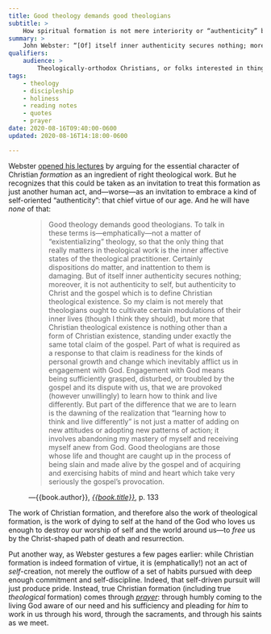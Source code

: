 ```yaml
---
title: Good theology demands good theologians
subtitle: >
    How spiritual formation is not mere interiority or “authenticity” but death-and-resurrection at the hand of the living God.
summary: >
    John Webster: “[Of] itself inner authenticity secures nothing; moreover, it is not authenticity to self, but authenticity to Christ and the gospel which is to define Christian theological existence…”—for spiritual formation is not mere interiority or “authenticity” but death-and-resurrection at the hand of the living God.
qualifiers:
    audience: >
        Theologically-orthodox Christians, or folks interested in things that theologically-orthodox Christians think.
tags:
    - theology
    - discipleship
    - holiness
    - reading notes
    - quotes
    - prayer
date: 2020-08-16T09:40:00-0600
updated: 2020-08-16T14:18:00-0600

---
```


Webster [opened his lectures][good-theologians] by arguing for the essential character of Christian *formation* as an ingredient of right theological work. But he recognizes that this could be taken as an invitation to treat this formation as just another human act, and—worse—as an invitation to embrace a kind of self-oriented “authenticity”: that chief virtue of our age. And he will have *none* of that:

[good-theologians]: https://v5.chriskrycho.com/library/good-theologians/

<figure class=quotation>

> Good theology demands good theologians. To talk in these terms is—emphatically—not a matter of “existentializing” theology, so that the only thing that really matters in theological work is the inner affective states of the theological practitioner. Certainly dispositions do matter, and inattention to them is damaging. But of itself inner authenticity secures nothing; moreover, it is not authenticity to self, but authenticity to Christ and the gospel which is to define Christian theological existence. So my claim is not merely that theologians ought to cultivate certain modulations of their inner lives (though I think they should), but more that Christian theological existence is nothing other than a form of Christian existence, standing under exactly the same total claim of the gospel. Part of what is required as a response to that claim is readiness for the kinds of personal growth and change which inevitably afflict us in engagement with God. Engagement with God means being sufficiently grasped, disturbed, or troubled by the gospel and its dispute with us, that we are provoked (however unwillingly) to learn how to think and live differently. But part of the difference that we are to learn is the dawning of the realization that “learning how to think and live differently” is not just a matter of adding on new attitudes or adopting new patterns of action; it involves abandoning my mastery of myself and receiving myself anew from God. Good theologians are those whose life and thought are caught up in the process of being slain and made alive by the gospel and of acquiring and exercising habits of mind and heart which take very seriously the gospel’s provocation.

<figcaption>—{{book.author}}, <a href='{{book.link}}'><cite>{{book.title}}</cite></a>, p. 133</figcaption>

</figure>

The work of Christian formation, and therefore also the work of theological formation, is the work of dying to self at the hand of the God who loves us enough to destroy our worship of self and the world around us—to *free* us by the Christ-shaped path of death and resurrection.

Put another way, as Webster gestures a few pages earlier: while Christian formation is indeed formation of virtue, it is (emphatically!) not an act of *self*-creation, not merely the outflow of a set of habits pursued with deep enough commitment and self-discipline. Indeed, that self-driven pursuit will just produce pride. Instead, true Christian formation (including true *theological* formation) comes through [*prayer*][prayer]: through humbly coming to the living God aware of our need and his sufficiency and pleading for *him* to work in us through his word, through the sacraments, and through his saints as we meet.

[prayer]: https://v5.chriskrycho.com/library/the-first-and-last-act-of-theological-existence/

